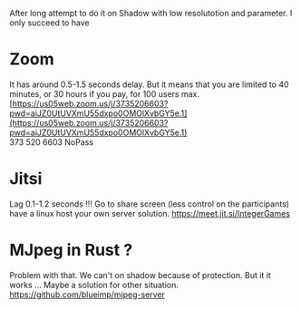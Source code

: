 After long attempt to do it on Shadow with low resolutotion and parameter.
I only succeed to have 



# Zoom

It has around 0.5-1.5 seconds delay.
But it means that you are limited to 40 minutes, or 30 hours if you pay, for 100 users max.
[https://us05web.zoom.us/j/3735206603?pwd=aiJZ0UtUVXmU55dxpo0OMOlXvbGY5e.1](https://us05web.zoom.us/j/3735206603?pwd=aiJZ0UtUVXmU55dxpo0OMOlXvbGY5e.1)  
373 520 6603  NoPass


# Jitsi

Lag 0.1-1.2 seconds !!!
Go to share screen (less control on the participants)
have a linux host your own server solution.
https://meet.jit.si/IntegerGames


# MJpeg in Rust ?

Problem with that. We can't on shadow because of protection. But it it works ...
Maybe a solution for other situation.
https://github.com/blueimp/mjpeg-server
